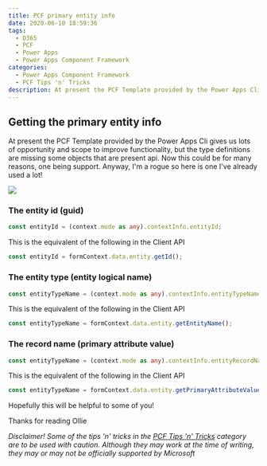 ```yaml
---
title: PCF primary entity info
date: 2020-06-10 18:59:36
tags:
  - D365
  - PCF
  - Power Apps
  - Power Apps Component Framework
categories:
  - Power Apps Component Framework
  - PCF Tips 'n' Tricks
description: At present the PCF Template provided by the Power Apps Cli gives us lots of opportunity and scope to improve functionality, but the type definitions are missing some objects that are present api. Now this could be for many reasons, one being support. Anyway, I'm a rogue so here is one I've already used a lot!
---
```


## Getting the primary entity info

At present the PCF Template provided by the Power Apps Cli gives us lots of opportunity and scope to improve functionality, but the type definitions are missing some objects that are present api. Now this could be for many reasons, one being support. Anyway, I'm a rogue so here is one I've already used a lot!

![](pcf-entityinfo.png)

### The entity id (guid)

```typescript
const entityId = (context.mode as any).contextInfo.entityId;
```

This is the equivalent of the following in the Client API

```typescript
const entityId = formContext.data.entity.getId();
```

### The entity type (entity logical name)

```typescript
const entityTypeName = (context.mode as any).contextInfo.entityTypeName;
```

This is the equivalent of the following in the Client API

```typescript
const entityTypeName = formContext.data.entity.getEntityName();
```

### The record name (primary attribute value)

```typescript
const entityTypeName = (context.mode as any).contextInfo.entityRecordName;
```

This is the equivalent of the following in the Client API

```typescript
const entityTypeName = formContext.data.entity.getPrimaryAttributeValue();
```

Hopefully this will be helpful to some of you!

Thanks for reading
Ollie

_Disclaimer!_
_Some of the tips 'n' tricks in the [PCF Tips 'n' Tricks](/categories/Power-Apps-Component-Framework/PCF-Tips-n-Tricks/) category are to be used with caution. Although they may work at the time of writing, they may or may not be officially supported by Microsoft_
